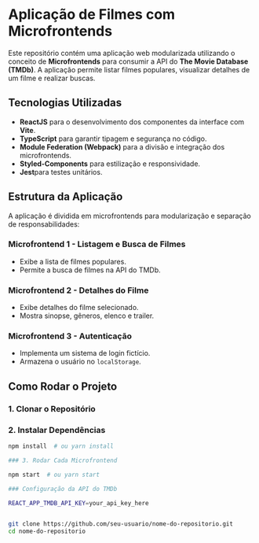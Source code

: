 # Aplicação de Filmes com Microfrontends

Este repositório contém uma aplicação web modularizada utilizando o conceito de **Microfrontends** para consumir a API do **The Movie Database (TMDb)**. A aplicação permite listar filmes populares, visualizar detalhes de um filme e realizar buscas.

## Tecnologias Utilizadas

- **ReactJS** para o desenvolvimento dos componentes da interface com **Vite**.
- **TypeScript** para garantir tipagem e segurança no código.
- **Module Federation (Webpack)** para a divisão e integração dos microfrontends.
- **Styled-Components** para estilização e responsividade.
- **Jest**para testes unitários.

## Estrutura da Aplicação

A aplicação é dividida em microfrontends para modularização e separação de responsabilidades:

### Microfrontend 1 - Listagem e Busca de Filmes
- Exibe a lista de filmes populares.
- Permite a busca de filmes na API do TMDb.

### Microfrontend 2 - Detalhes do Filme
- Exibe detalhes do filme selecionado.
- Mostra sinopse, gêneros, elenco e trailer.

### Microfrontend 3 - Autenticação
- Implementa um sistema de login fictício.
- Armazena o usuário no `localStorage`.

## Como Rodar o Projeto

### 1. Clonar o Repositório

### 2. Instalar Dependências 

```bash
npm install  # ou yarn install 

### 3. Rodar Cada Microfrontend

npm start  # ou yarn start

### Configuração da API do TMDb

REACT_APP_TMDB_API_KEY=your_api_key_here


git clone https://github.com/seu-usuario/nome-do-repositorio.git
cd nome-do-repositorio
